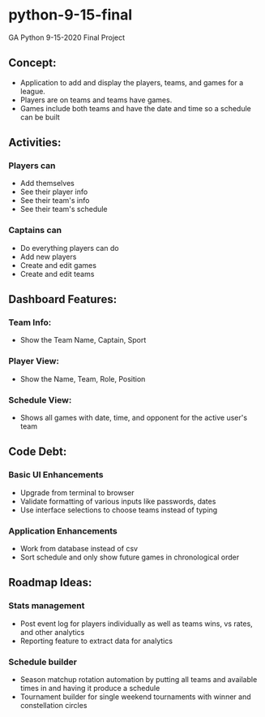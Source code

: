 # python-9-15-final
GA Python 9-15-2020 Final Project

## Concept:
- Application to add and display the players, teams, and games for a league.  
- Players are on teams and teams have games.
- Games include both teams and have the date and time so a schedule can be built


## Activities:

### Players can
- Add themselves
- See their player info
- See their team's info
- See their team's schedule

### Captains can
- Do everything players can do
- Add new players
- Create and edit games
- Create and edit teams

##

## Dashboard Features:

### Team Info:
- Show the Team Name, Captain, Sport
### Player View:
- Show the Name, Team, Role, Position
### Schedule View:
- Shows all games with date, time, and opponent for the active user's team

##

## Code Debt:

### Basic UI Enhancements
- Upgrade from terminal to browser
- Validate formatting of various inputs like passwords, dates
- Use interface selections to choose teams instead of typing 
### Application Enhancements
- Work from database instead of csv
- Sort schedule and only show future games in chronological order

##

## Roadmap Ideas:

### Stats management
- Post event log for players individually as well as teams wins, vs rates, and other analytics
- Reporting feature to extract data for analytics
### Schedule builder
- Season matchup rotation automation by putting all teams and available times in and having it produce a schedule
- Tournament builder for single weekend tournaments with winner and constellation circles
